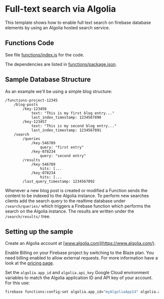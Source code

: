 # Full-text search via Algolia

This template shows how to enable full text search on firebase database elements by using an Algolia hosted search service.

## Functions Code

See file [functions/index.js](functions/index.js) for the code.

The dependencies are listed in [functions/package.json](functions/package.json).

## Sample Database Structure

As an example we'll be using a simple blog structure:

```
/functions-project-12345
    /blog-posts
        /key-123456
            text: "This is my first blog entry..."
            last_index_timestamp: 1234567890
        /key-123457
            text: "This is my second blog entry..."
            last_index_timestamp: 1234567891
    /search
        /queries
            /key-546789
                query: "first entry"
            /key-078234
                query: "second entry"
        /results
            /key-546789
                hits: [...
            /key-078234
                hits: [...
        /last_query_timestamp: 1234567892
```

Whenever a new blog post is created or modified a Function sends the content to be indexed to the Algolia instance.
To perform new searches clients add the search query to the realtime database under `/search/queries/` which triggers a
Firebase function which performs the search on the Algolia instance. The results are written under the `/search/results/`
tree.


## Setting up the sample

Create an Algolia account at [www.algolia.com](https://www.algolia.com/).

Enable Billing on your Firebase project by switching to the Blaze plan. You need billing enabled to allow external requests. For more information have a look at the [pricing page](https://firebase.google.com/pricing/).

Set the `algolia.app_id` and `algolia.api_key` Google Cloud environment variables to match the Algolia application ID and API key of your account. For this use:

```bash
firebase functions:config:set algolia.app_id="myAlgoliaAppId" algolia.api_key="myAlgoliaApiKey"
```
